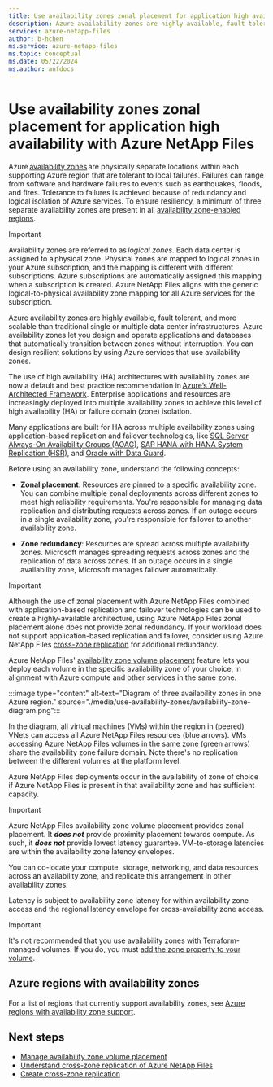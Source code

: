 ```yaml
---
title: Use availability zones zonal placement for application high availability with Azure NetApp Files
description: Azure availability zones are highly available, fault tolerant, and more scalable than traditional single or multiple data center infrastructures.
services: azure-netapp-files
author: b-hchen
ms.service: azure-netapp-files
ms.topic: conceptual
ms.date: 05/22/2024
ms.author: anfdocs
---
```

# Use availability zones zonal placement for application high availability with Azure NetApp Files

Azure [availability zones](../availability-zones/az-overview.md#availability-zones) are physically separate locations within each supporting Azure region that are tolerant to local failures. Failures can range from software and hardware failures to events such as earthquakes, floods, and fires. Tolerance to failures is achieved because of redundancy and logical isolation of Azure services. To ensure resiliency, a minimum of three separate availability zones are present in all [availability zone-enabled regions](../availability-zones/az-overview.md#azure-regions-with-availability-zones). 

>[!IMPORTANT]
> Availability zones are referred to as _logical zones_. Each data center is assigned to a physical zone. Physical zones are mapped to logical zones in your Azure subscription, and the mapping is different with different subscriptions. Azure subscriptions are automatically assigned this mapping when a subscription is created. Azure NetApp Files aligns with the generic logical-to-physical availability zone mapping for all Azure services for the subscription. 

Azure availability zones are highly available, fault tolerant, and more scalable than traditional single or multiple data center infrastructures. Azure availability zones let you design and operate applications and databases that automatically transition between zones without interruption. You can design resilient solutions by using Azure services that use availability zones.  

The use of high availability (HA) architectures with availability zones are now a default and best practice recommendation in [Azure’s Well-Architected Framework](/azure/architecture/framework/resiliency/design-best-practices#use-zone-aware-services). Enterprise applications and resources are increasingly deployed into multiple availability zones to achieve this level of high availability (HA) or failure domain (zone) isolation.

Many applications are built for HA across multiple availability zones using application-based replication and failover technologies, like [SQL Server Always-On Availability Groups (AOAG)](/sql/database-engine/availability-groups/windows/always-on-availability-groups-sql-server), [SAP HANA with HANA System Replication (HSR)](../virtual-machines/workloads/sap/sap-hana-high-availability-netapp-files-suse.md), and [Oracle with Data Guard](../virtual-machines/workloads/oracle/oracle-reference-architecture.md#high-availability-for-oracle-databases). 

Before using an availability zone, understand the following concepts:

- **Zonal placement**: Resources are pinned to a specific availability zone. You can combine multiple zonal deployments across different zones to meet high reliability requirements. You're responsible for managing data replication and distributing requests across zones. If an outage occurs in a single availability zone, you're responsible for failover to another availability zone.

- **Zone redundancy**: Resources are spread across multiple availability zones. Microsoft manages spreading requests across zones and the replication of data across zones. If an outage occurs in a single availability zone, Microsoft manages failover automatically.

>[!IMPORTANT]
>Although the use of zonal placement with Azure NetApp Files combined with application-based replication and failover technologies can be used to create a highly-available architecture, using Azure NetApp Files zonal placement alone does not provide zonal redundancy. If your workload does not support application-based replication and failover, consider using Azure NetApp Files [cross-zone replication](cross-zone-replication-introduction.md) for additional redundancy.

Azure NetApp Files' [availability zone volume placement](manage-availability-zone-volume-placement.md) feature lets you deploy each volume in the specific availability zone of your choice, in alignment with Azure compute and other services in the same zone. 

:::image type="content" alt-text="Diagram of three availability zones in one Azure region." source="./media/use-availability-zones/availability-zone-diagram.png":::

In the diagram, all virtual machines (VMs) within the region in (peered) VNets can access all Azure NetApp Files resources (blue arrows). VMs accessing Azure NetApp Files volumes in the same zone (green arrows) share the availability zone failure domain. Note there's no replication between the different volumes at the platform level.

Azure NetApp Files deployments occur in the availability of zone of choice if Azure NetApp Files is present in that availability zone and has sufficient capacity.

>[!IMPORTANT]
>Azure NetApp Files availability zone volume placement provides zonal placement. It ***does not*** provide proximity placement towards compute. As such, it ***does not*** provide lowest latency guarantee. VM-to-storage latencies are within the availability zone latency envelopes. 

You can co-locate your compute, storage, networking, and data resources across an availability zone, and replicate this arrangement in other availability zones.

Latency is subject to availability zone latency for within availability zone access and the regional latency envelope for cross-availability zone access.

>[!IMPORTANT]
>It's not recommended that you use availability zones with Terraform-managed volumes. If you do, you must [add the zone property to your volume](manage-availability-zone-volume-placement.md#populate-availability-zone-for-terraform-managed-volumes).

## Azure regions with availability zones

For a list of regions that currently support availability zones, see [Azure regions with availability zone support](../reliability/availability-zones-service-support.md).

## Next steps

* [Manage availability zone volume placement](manage-availability-zone-volume-placement.md)
* [Understand cross-zone replication of Azure NetApp Files](cross-zone-replication-introduction.md)
* [Create cross-zone replication](create-cross-zone-replication.md)